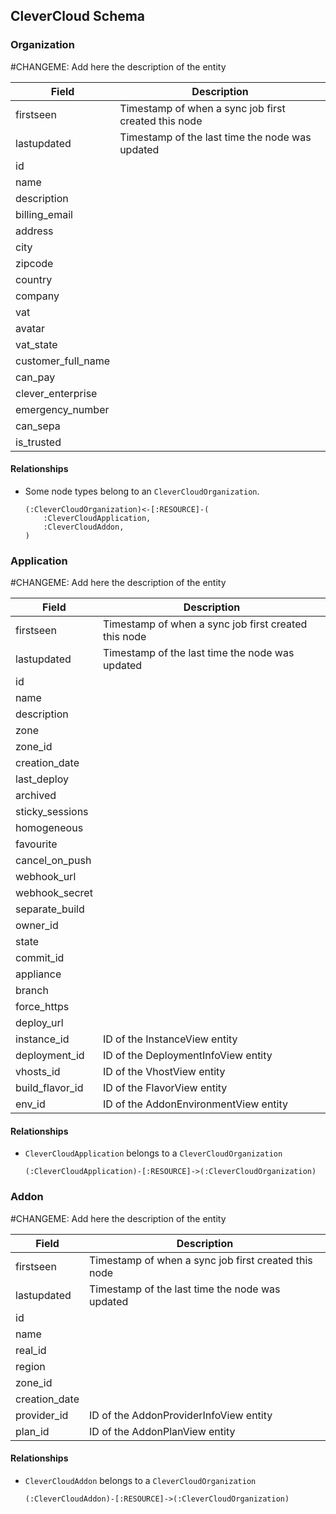 ## CleverCloud Schema



### Organization

#CHANGEME: Add here the description of the entity

| Field | Description |
|-------|-------------|
| firstseen| Timestamp of when a sync job first created this node  |
| lastupdated |  Timestamp of the last time the node was updated |
| id |  |
| name |  |
| description |  |
| billing_email |  |
| address |  |
| city |  |
| zipcode |  |
| country |  |
| company |  |
| vat |  |
| avatar |  |
| vat_state |  |
| customer_full_name |  |
| can_pay |  |
| clever_enterprise |  |
| emergency_number |  |
| can_sepa |  |
| is_trusted |  |

#### Relationships
- Some node types belong to an `CleverCloudOrganization`.
    ```
    (:CleverCloudOrganization)<-[:RESOURCE]-(
        :CleverCloudApplication,
        :CleverCloudAddon,
    )
    ```


### Application

#CHANGEME: Add here the description of the entity

| Field | Description |
|-------|-------------|
| firstseen| Timestamp of when a sync job first created this node  |
| lastupdated |  Timestamp of the last time the node was updated |
| id |  |
| name |  |
| description |  |
| zone |  |
| zone_id |  |
| creation_date |  |
| last_deploy |  |
| archived |  |
| sticky_sessions |  |
| homogeneous |  |
| favourite |  |
| cancel_on_push |  |
| webhook_url |  |
| webhook_secret |  |
| separate_build |  |
| owner_id |  |
| state |  |
| commit_id |  |
| appliance |  |
| branch |  |
| force_https |  |
| deploy_url |  |
| instance_id | ID of the InstanceView entity |
| deployment_id | ID of the DeploymentInfoView entity |
| vhosts_id | ID of the VhostView entity |
| build_flavor_id | ID of the FlavorView entity |
| env_id | ID of the AddonEnvironmentView entity |

#### Relationships
- `CleverCloudApplication` belongs to a `CleverCloudOrganization`
    ```
    (:CleverCloudApplication)-[:RESOURCE]->(:CleverCloudOrganization)
    ```


### Addon

#CHANGEME: Add here the description of the entity

| Field | Description |
|-------|-------------|
| firstseen| Timestamp of when a sync job first created this node  |
| lastupdated |  Timestamp of the last time the node was updated |
| id |  |
| name |  |
| real_id |  |
| region |  |
| zone_id |  |
| creation_date |  |
| provider_id | ID of the AddonProviderInfoView entity |
| plan_id | ID of the AddonPlanView entity |

#### Relationships
- `CleverCloudAddon` belongs to a `CleverCloudOrganization`
    ```
    (:CleverCloudAddon)-[:RESOURCE]->(:CleverCloudOrganization)
    ```
